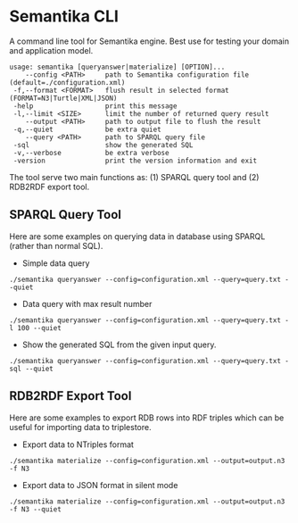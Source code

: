 Semantika CLI
=============

A command line tool for Semantika engine. Best use for testing your domain and application model.

```
usage: semantika [queryanswer|materialize] [OPTION]...
    --config <PATH>     path to Semantika configuration file (default=./configuration.xml)
 -f,--format <FORMAT>   flush result in selected format (FORMAT=N3|Turtle|XML|JSON)
 -help                  print this message
 -l,--limit <SIZE>      limit the number of returned query result
    --output <PATH>     path to output file to flush the result
 -q,--quiet             be extra quiet
    --query <PATH>      path to SPARQL query file
 -sql                   show the generated SQL
 -v,--verbose           be extra verbose
 -version               print the version information and exit
```

The tool serve two main functions as: (1) SPARQL query tool and (2) RDB2RDF export tool.

SPARQL Query Tool
-----------------

Here are some examples on querying data in database using SPARQL (rather than normal SQL).

* Simple data query

```
./semantika queryanswer --config=configuration.xml --query=query.txt --quiet
```

* Data query with max result number

```
./semantika queryanswer --config=configuration.xml --query=query.txt -l 100 --quiet
```

* Show the generated SQL from the given input query.

```
./semantika queryanswer --config=configuration.xml --query=query.txt -sql --quiet
```

RDB2RDF Export Tool
-------------------

Here are some examples to export RDB rows into RDF triples which can be useful for importing data to triplestore.

* Export data to NTriples format

```
./semantika materialize --config=configuration.xml --output=output.n3 -f N3
```

* Export data to JSON format in silent mode

```
./semantika materialize --config=configuration.xml --output=output.n3 -f N3 --quiet
```